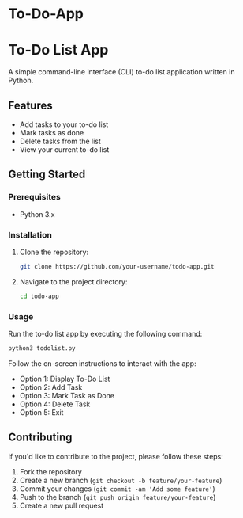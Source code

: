 # To-Do-App


# To-Do List App

A simple command-line interface (CLI) to-do list application written in Python.

## Features

- Add tasks to your to-do list
- Mark tasks as done
- Delete tasks from the list
- View your current to-do list

## Getting Started

### Prerequisites

- Python 3.x

### Installation

1. Clone the repository:

    ```bash
    git clone https://github.com/your-username/todo-app.git
    ```

2. Navigate to the project directory:

    ```bash
    cd todo-app
    ```

### Usage

Run the to-do list app by executing the following command:

```bash
python3 todolist.py
```

Follow the on-screen instructions to interact with the app:

- Option 1: Display To-Do List
- Option 2: Add Task
- Option 3: Mark Task as Done
- Option 4: Delete Task
- Option 5: Exit

## Contributing

If you'd like to contribute to the project, please follow these steps:

1. Fork the repository
2. Create a new branch (`git checkout -b feature/your-feature`)
3. Commit your changes (`git commit -am 'Add some feature'`)
4. Push to the branch (`git push origin feature/your-feature`)
5. Create a new pull request
